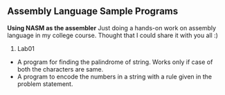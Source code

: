 ## Assembly Language Sample Programs

**Using NASM as the assembler**
Just doing a hands-on work on assembly language in my college course. Thought that I could share it with you all :)

1. Lab01
  * A program for finding the palindrome of string. Works only if case of both the characters are same.
  * A program to encode the numbers in a string with a rule given in the problem statement. 